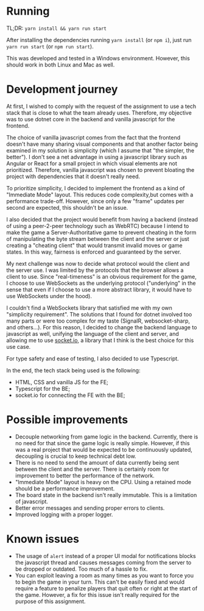 # Running

TL;DR: `yarn install && yarn run start`

After installing the dependencies running `yarn install` (or `npm i`), just run `yarn run start` (or `npm run start`).

This was developed and tested in a Windows environment. However, this should work in both Linux and Mac as well.

# Development journey

At first, I wished to comply with the request of the assignment to use a tech stack that is close to what the team already uses. Therefore, my objective was to use dotnet core in the backend and vanilla javascript for the frontend.

The choice of vanilla javascript comes from the fact that the frontend doesn't have many sharing visual components and that another factor being examined in my solution is simplicity (which I assume that "the simpler, the better"). I don't see a net advantage in using a javascript library such as Angular or React for a small project in which visual elements are not prioritized. Therefore, vanilla javascript was chosen to prevent bloating the project with dependencies that it doesn't really need.

To prioritize simplicity, I decided to implement the frontend as a kind of "Immediate Mode" layout. This reduces code complexity,but comes with a performance trade-off. However, since only a few "frame" updates per second are expected, this shouldn't be an issue.

I also decided that the project would benefit from having a backend (instead of using a peer-2-peer technology such as WebRTC) because I intend to make the game a Server-Authoritative game to prevent cheating in the form of manipulating the byte stream between the client and the server or just creating a "cheating client" that would transmit invalid moves or game states. In this way, fairness is enforced and guaranteed by the server.

My next challenge was now to decide what protocol would the client and the server use. I was limited by the protocols that the browser allows a client to use. Since "real-timeness" is an obvious requirement for the game, I choose to use WebSockets as the underlying protocol ("underlying" in the sense that even if I choose to use a more abstract library, it would have to use WebSockets under the hood).

I couldn't find a WebSockets library that satisfied me with my own "simplicity requirement". The solutions that I found for dotnet involved too many parts or were too complex for my taste (SignalR, websocket-sharp, and others...). For this reason, I decided to change the backend language to javascript as well, unifying the language of the client and server, and allowing me to use [socket.io](https://socket.io/), a library that I think is the best choice for this use case.

For type safety and ease of testing, I also decided to use Typescript.

In the end, the tech stack being used is the following:

- HTML, CSS and vanilla JS for the FE;
- Typescript for the BE;
- socket.io for connecting the FE with the BE;

# Possible improvements

- Decouple networking from game logic in the backend. Currently, there is no need for that since the game logic is really simple. However, if this was a real project that would be expected to be continuously updated, decoupling is crucial to keep technical debt low.
- There is no need to send the amount of data currently being sent between the client and the server. There is certainly room for improvement to better the performance of the network.
- "Immediate Mode" layout is heavy on the CPU. Using a retained mode should be a performance improvement.
- The board state in the backend isn't really immutable. This is a limitation of javascript.
- Better error messages and sending proper errors to clients.
- Improved logging with a proper logger.

# Known issues

- The usage of `alert` instead of a proper UI modal for notifications blocks the javascript thread and causes messages coming from the server to be dropped or outdated. Too much of a hassle to fix.
- You can exploit leaving a room as many times as you want to force you to begin the game in your turn. This can't be easily fixed and would require a feature to penalize players that quit often or right at the start of the game. However, a fix for this issue isn't really required for the purpose of this assignment.